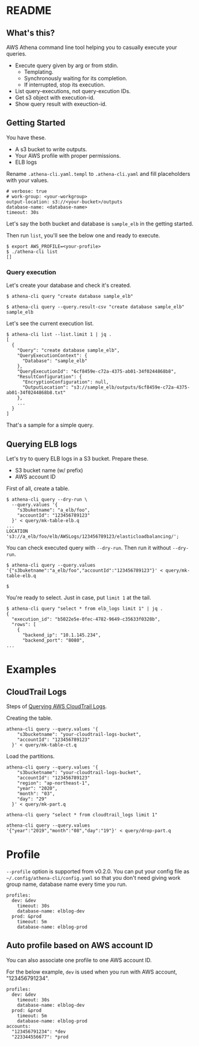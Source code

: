 # README
## What's this?
AWS Athena command line tool helping you to casually execute your queries.

* Execute query given by arg or from stdin.
  - Templating.
  - Synchronously waiting for its completion.
  - If interrupted, stop its execution.
* List query-executions, not query-excution IDs.
* Get s3 object with execution-id.
* Show query result with exeuction-id.

## Getting Started
You have these.
* A s3 bucket to write outputs.
* Your AWS profile with proper permissions.
* ELB logs

Rename `.athena-cli.yaml.templ` to `.athena-cli.yaml` and fill placeholders with your values.
```
# verbose: true
# work-group: <your-workgroup>
output-location: s3://<your-bucket>/outputs
database-name: <database-name>
timeout: 30s
```
Let's say the both bucket and database is `sample_elb` in the getting started.

Then run `list`, you'll see the below one and ready to execute.
```
$ export AWS_PROFILE=<your-profile>
$ ./athena-cli list
[]
```

### Query execution
Let's create your database and check it's created.
```
$ athena-cli query "create database sample_elb"

$ athena-cli query --query.result-csv "create database sample_elb"
sample_elb
```

Let's see the current execution list.
```
$ athena-cli list --list.limit 1 | jq .
[
  {
    "Query": "create database sample_elb",
    "QueryExecutionContext": {
      "Database": "sample_elb"
    },
    "QueryExecutionId": "6cf8459e-c72a-4375-ab01-34f0244868b8",
    "ResultConfiguration": {
      "EncryptionConfiguration": null,
      "OutputLocation": "s3://sample_elb/outputs/6cf8459e-c72a-4375-ab01-34f0244868b8.txt"
    },
    ...
  }
]
```

That's a sample for a simple query.


## Querying ELB logs
Let's try to query ELB logs in a S3 bucket. Prepare these.
- S3 bucket name (w/ prefix)
- AWS account ID

First of all, create a table.
```
$ athena-cli query --dry-run \
  --query.values '{
    "s3buketname": "a_elb/foo",
    "accountId": "123456789123"
  }' < query/mk-table-elb.q
...
LOCATION 's3://a_elb/foo/elb/AWSLogs/123456789123/elasticloadbalancing/';
```

You can check executed query with `--dry-run`.
Then run it without `--dry-run`.
```
$ athena-cli query --query.values '{"s3buketname":"a_elb/foo","accountId":"123456789123"}' < query/mk-table-elb.q

$
```

You're ready to select. Just in case, put `limit 1` at the tail.
```
$ athena-cli query "select * from elb_logs limit 1" | jq .
{
  "execution_id": "b5022e5e-0fec-4782-9649-c35633f0328b",
  "rows": [
    {
      "backend_ip": "10.1.145.234",
      "backend_port": "8080",
...
```

# Examples
## CloudTrail Logs
Steps of [Querying AWS CloudTrail Logs](https://docs.aws.amazon.com/athena/latest/ug/cloudtrail-logs.html).

Creating the table.
```
athena-cli query --query.values '{
    "s3bucketname": "your-cloudtrail-logs-bucket",
    "accountId": "123456789123"
  }' < query/mk-table-ct.q
```

Load the partitions.
```
athena-cli query --query.values '{
    "s3bucketname": "your-cloudtrail-logs-bucket",
    "accountId": "123456789123"
    "region": "ap-northeast-1",
    "year": "2020",
    "month": "03",
    "day": "29"
  }' < query/mk-part.q
```

```
athena-cli query "select * from cloudtrail_logs limit 1"
```

```
athena-cli query --query.values '{"year":"2019","month":"08","day":"19"}' < query/drop-part.q
```

# Profile
`--profile` option is supported from v0.2.0.
You can put your config file as `~/.config/athena-cli/config.yaml`
so that you don't need giving work group name, database name every time you run.

```
profiles:
  dev: &dev
    timeout: 30s
    database-name: elblog-dev
  prod: &prod
    timeout: 5m
    database-name: elblog-prod
```

## Auto profile based on AWS account ID
You can also associate one profile to one AWS account ID.

For the below example, `dev` is used when you run with AWS account, "123456791234".
```
profiles:
  dev: &dev
    timeout: 30s
    database-name: elblog-dev
  prod: &prod
    timeout: 5m
    database-name: elblog-prod
accounts:
  "123456791234": *dev
  "223344556677": *prod
```

